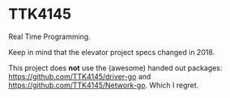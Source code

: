 # TTK4145
Real Time Programming.

Keep in mind that the elevator project specs changed in 2018. 

This project does **not** use the (awesome) handed out packages: https://github.com/TTK4145/driver-go and https://github.com/TTK4145/Network-go. Which I regret. 
